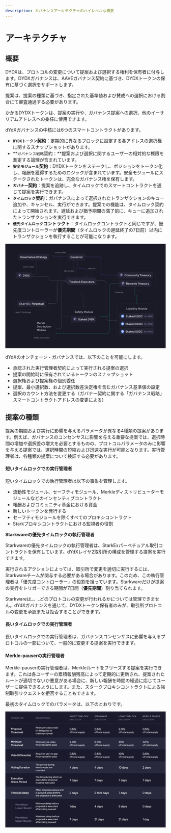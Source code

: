 ```yaml
---
description: ガバナンスアーキテクチャのハイレベルな概要
---
```


# アーキテクチャ

## 概要

DYDXは、プロトコルの変更について提案および選択する権利を保有者に付与します。DYDXガバナンスは、AAVEガバナンス契約に基づき、DYDXトークンの保有に基づく選択をサポートします。

提案は、提案の種類に基づき、指定された基準値および賛成への選択における割合にて審査通過する必要があります。

かかるDYDXトークンは、提案の実行や、ガバナンス提案への選択、他のイーサリアムアドレスへの委任に使用できます。

dYdXガバナンスの中核には6つのスマートコントラクトがあります。

* **`DYDXトークン`契約**：定期的に異なるブロックに設定する各アドレスの選択権に関するスナップショットがあります。
* **`ガバナンス戦略`契約：**提案および選択に関するユーザーの相対的な権限を測定する論理が含まれています。
* **`安全モジュール`契約**：DYDXトークンをステークし、ポジションをトークン化し、報酬を獲得するためのロジックが含まれています。安全モジュールにステークされたトークンは、完全なガバナンス権を保有します。
* **`ガバナー`契約**：提案を追跡し、タイムロックでのスマートコントラクトを通じて提案を実行できます。
* **`タイムロック`契約**：ガバナンスによって選択されたトランザクションのキュー追加や、キャンセル、実行ができます。提案での機能は、タイムロック契約によって開始されます。遅延および猶予期間の満了前に、キューに追加されたトランザクションを実行できます。
* **`優先タイムロック`コントラクト**：タイムロックコントラクトと同じですが、優先度コントローラーが**優先期間**（タイムロックの遅延終了の7日前）以内にトランザクションを執行することが可能になります。

![スマートコントラクト・アーキテクチャ](<../.gitbook/assets/image (49).png>)

dYdXのオンチェーン・ガバナンスでは、以下のことを可能にします。

* 承認された実行管理者契約によって実行される提案の選択
* 提案の開始時に保有されているトークンのスナップショット
* 選択権および提案権の個別委任
* 提案、最小選択数、および選択数差決定権を含むガバナンス基準値の設定
* 選択のカウント方法を変更する（ガバナー契約に関する「ガバナンス戦略」スマートコントラクトアドレスの変更による）

## 提案の種類

提案の期間および実行に影響を与えるパラメータが異なる4種類の提案があります。例えば、ガバナンスのコンセンサスに影響を与える重要な提案では、選択時間の増加や選択差の増大を必要とするものの、プロトコルパラメータのみに影響を与える提案では、選択時間の短縮および迅速な実行が可能となります。実行管理者は、各種類の提案について検証する必要があります。

#### **短いタイムロックでの実行管理者**

短いタイムロックでの執行管理者は以下の事象を管理します。

* 流動性モジュール、セーフティモジュール、Merkleディストリビューターモジュールなどのインセンティブコントラクト
* 報酬およびコミュニティ基金における資金
* 新しいトークンを発行する
* セーフティモジュールを除くすべてのプロキシコントラクト
* Starkプロキシコントラクトにおける監視者の役割

**Starkwareの優先タイムロックの執行管理者**

Starkwareの優先タイムロックの執行管理者は、StarkExパーペチュアル取引コントラクトを保有しています。dYdXレイヤ2取引所の構成を管理する提案を実行できます。

実行されるアクションによっては、取引所で変更を適切に実行するには、Starkwareチームが関与する必要がある場合があります。このため、この執行管理者は「優先度コントローラー」の役割を担っています。Starkwareだけが提案の実行をトリガーできる期間が7日間（**優先期間**）割り当てられます。

Starkwareは_、_どのプロトコルの変更が行われるかについては管理できません。dYdXガバナンスを通じて、DYDXトークン保有者のみが、取引所プロトコルの変更を承認または拒否することができます。

#### **長いタイムロックでの実行管理者**

長いタイムロックでの実行管理者は、ガバナンスコンセンサスに影響を与えるプロトコルの一部について、一般的に変更する提案を実行できます。

#### **Merkle-pauserの実行管理者**

Merkle-pauserの実行管理者は、Merkleルートをフリーズする提案を実行できます。これは各ユーザーの累積報酬残高によって定期的に更新され、提案されたルートが適切でないか悪意がある場合に、新しい報酬を時間の経過に応じてユーザーに提供できるようにします。また、スタークプロキシコントラクトによる強制取引リクエストを拒否することもできます。

最初のタイムロックでのパラメータは、以下のとおりです。

![最初のタイムロックでのパラメータ](<../.gitbook/assets/Initial Timelock Parameters (1).png>)
